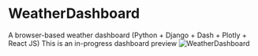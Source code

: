 # WeatherDashboard
A browser-based weather dashboard (Python + Django + Dash + Plotly + React JS) 
This is an in-progress dashboard preview
![WeatherDashboard](https://user-images.githubusercontent.com/20065946/119748114-11e74480-be8c-11eb-9369-ed5c0d6348ff.JPG)
